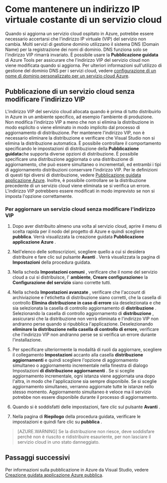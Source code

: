 <properties
   pageTitle="Come mantenere un indirizzo IP virtuale costante di un servizio cloud | Microsoft Azure"
   description="Informazioni su come assicurarsi che l'indirizzo IP virtuale (VIP) del servizio cloud Azure non cambia."
   services="visual-studio-online"
   documentationCenter="na"
   authors="TomArcher"
   manager="douge"
   editor="" />
<tags
   ms.service="multiple"
   ms.devlang="dotnet"
   ms.topic="article"
   ms.tgt_pltfrm="na"
   ms.workload="multiple"
   ms.date="08/15/2016"
   ms.author="tarcher" />

# <a name="how-to-retain-a-constant-virtual-ip-address-for-a-cloud-service"></a>Come mantenere un indirizzo IP virtuale costante di un servizio cloud

Quando si aggiorna un servizio cloud ospitato in Azure, potrebbe essere necessario accertarsi che l'indirizzo IP virtuale (VIP) del servizio non cambia. Molti servizi di gestione dominio utilizzano il sistema DNS (Domain Name) per la registrazione dei nomi di dominio. DNS funziona solo se l'indirizzo VIP rimarrà invariato. È possibile usare la **Pubblicazione guidata** di Azure Tools per assicurare che l'indirizzo VIP del servizio cloud non viene modificata quando si aggiorna. Per ulteriori informazioni sull'utilizzo di gestione del dominio DNS per i servizi cloud, vedere [configurazione di un nome di dominio personalizzato per un servizio cloud Azure](./cloud-services/cloud-services-custom-domain-name.md).

## <a name="publishing-a-cloud-service-without-changing-its-vip"></a>Pubblicazione di un servizio cloud senza modificare l'indirizzo VIP

L'indirizzo VIP del servizio cloud allocata quando è prima di tutto distribuirlo in Azure in un ambiente specifico, ad esempio l'ambiente di produzione. Non modifica l'indirizzo VIP a meno che non si elimina la distribuzione in modo esplicito o viene eliminato in modo implicito dal processo di aggiornamento di distribuzione. Per mantenere l'indirizzo VIP, non è necessario eliminare la distribuzione e verificare che Visual Studio non si elimina la distribuzione automatica. È possibile controllare il comportamento specificando le impostazioni di distribuzione della **Pubblicazione guidata**che supporta diverse opzioni di distribuzione. È possibile specificare una distribuzione aggiornata o una distribuzione di aggiornamento, che può essere simultaneo o incrementali, ed entrambi i tipi di aggiornamento distribuzioni conservare l'indirizzo VIP. Per le definizioni di questi tipi diversi di distribuzione, vedere [Pubblicazione guidata applicazione Azure](vs-azure-tools-publish-azure-application-wizard.md).  Inoltre, è possibile controllare se la distribuzione precedente di un servizio cloud viene eliminata se si verifica un errore. L'indirizzo VIP potrebbero essere modificati in modo imprevisto se non si imposta l'opzione correttamente.

### <a name="to-update-a-cloud-service-without-changing-its-vip"></a>Per aggiornare un servizio cloud senza modificare l'indirizzo VIP

1. Dopo aver distribuito almeno una volta al servizio cloud, aprire il menu di scelta rapida per il nodo del progetto di Azure e quindi scegliere **pubblica**. Verrà visualizzata la creazione guidata **Pubblicazione applicazione Azure** .

1. Nell'elenco delle sottoscrizioni, scegliere quello a cui si desidera distribuire e fare clic sul pulsante **Avanti** . Verrà visualizzata la pagina di **Impostazioni** della procedura guidata.

1. Nella scheda **Impostazioni comuni** , verificare che il nome del servizio cloud a cui si distribuisce, l' **ambiente**, **Creare configurazione**e la **Configurazione del servizio** siano corrette tutti.

1. Nella scheda **Impostazioni avanzate** , verificare che l'account di archiviazione e l'etichetta di distribuzione siano corretti, che la casella di controllo **Elimina distribuzione in caso di errore** sia deselezionata e che sia selezionata la casella di controllo aggiornamento di **distribuzione** . Selezionando la casella di controllo aggiornamento di **distribuzione** , assicurarsi che la distribuzione non verrà eliminata e l'indirizzo VIP non andranno perse quando si ripubblica l'applicazione. Deselezionando **eliminare la distribuzione nella casella di controllo di errore**, verificare che l'indirizzo VIP non andranno perse se si verifica un errore durante l'installazione.

1. Per specificare ulteriormente la modalità di ruoli da aggiornare, scegliere il collegamento **Impostazioni** accanto alla casella **distribuzione aggiornamenti** e quindi scegliere l'opzione di aggiornamento simultaneo o aggiornamento incrementale nella finestra di dialogo Impostazioni **di distribuzione aggiornamenti** . Se si sceglie aggiornamento incrementale, ogni istanza viene aggiornata una dopo l'altra, in modo che l'applicazione sia sempre disponibile. Se si sceglie aggiornamento simultaneo, verranno aggiornate tutte le istanze nello stesso momento. Aggiornamento simultaneo è veloce ma il servizio potrebbe non essere disponibile durante il processo di aggiornamento.

1. Quando si è soddisfatti delle impostazioni, fare clic sul pulsante **Avanti** .

1. Nella pagina di **Riepilogo** della procedura guidata, verificare le impostazioni e quindi fare clic su **pubblica** .

  >[AZURE.WARNING] Se la distribuzione non riesce, deve soddisfare perché non è riuscito e ridistribuire esauriente, per non lasciare il servizio cloud in uno stato danneggiato.

## <a name="next-steps"></a>Passaggi successivi

Per informazioni sulla pubblicazione in Azure da Visual Studio, vedere [Creazione guidata applicazione Azure pubblica](vs-azure-tools-publish-azure-application-wizard.md).
